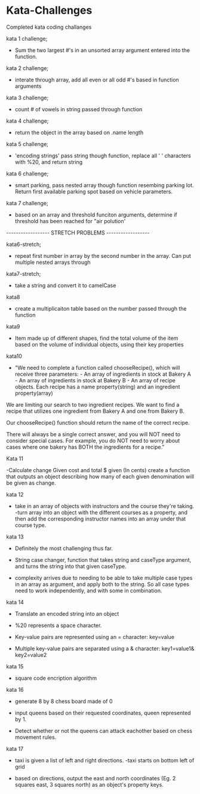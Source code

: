 # Kata-Challenges

Completed kata coding challanges 

kata 1 challenge; 
- Sum the two largest #'s in an unsorted array argument entered into the function.
    
kata 2 challenge;
- interate through array, add all even or all odd #'s based in function arguments

kata 3 challenge;
- count # of vowels in string passed through function 

kata 4 challenge;
- return the object in the array based on .name length

kata 5 challenge;
- 'encoding strings' pass string though function, replace all ' ' characters with %20, and return string

kata 6 challenge;
- smart parking, pass nested array though function resembing parking lot. Return first available parking spot based on vehicle parameters.

kata 7 challenge;
- based on an array and threshold funciton arguments, determine if threshold has been reached for "air polution'

------------------ STRETCH PROBLEMS ------------------

kata6-stretch; 
- repeat first number in array by the second number in the array. Can put multiple nested arrays through

kata7-stretch;
- take a string and convert it to camelCase

kata8 
- create a multiplicaiton table based on the number passed through the function

kata9
- Item made up of different shapes, find the total volume of the item based on the volume of individual objects, using their key properties

kata10
- "We need to complete a function called chooseRecipe(), which will receive three parameters: - An array of ingredients in stock at Bakery A - An array of ingredients in stock at Bakery B - An array of recipe objects. Each recipe has a name property(string) and an ingredient property(array)

We are limiting our search to two ingredient recipes. We want to find a recipe that utilizes one ingredient from Bakery A and one from Bakery B.

Our chooseRecipe() function should return the name of the correct recipe.

There will always be a single correct answer, and you will NOT need to consider special cases. For example, you do NOT need to worry about cases where one bakery has BOTH the ingredients for a recipe."

Kata 11  

-Calculate change
Given cost and total $ given (In cents) create a function that outputs an object describing how many of each given denomination will be given as change.

kata 12
- take in an array of objects with instructors and the course they're taking. 
-turn array into an object with the different courses as a property, and then add the corresponding instructor names into an array under that course type. 

kata 13

- Definitely the most challenging thus far. 
- String case changer, function that takes string and caseType argument, and turns the string into that given caseType. 

- complexity arrives due to needing to be able to take multiple case types in an array as argument, and apply both to the string. So all case types need to work independently, and with some in combination.

kata 14

- Translate an encoded string into an object

- %20 represents a space character.
- Key-value pairs are represented using an = character: key=value

- Multiple key-value pairs are separated using a & character: key1=value1&    key2=value2

kata 15

- square code encription algorithm

kata 16

- generate 8 by 8 chess board made of 0
- input queens based on their requested coordinates, queen represented by 1. 

- Detect whether or not the queens can attack eachother based on chess movement rules. 

kata 17

- taxi is given a list of left and right directions. 
-taxi starts on bottom left of grid

- based on directions, output the east and north coordinates (Eg. 2 squares east, 3 squares north) as an object's property keys.